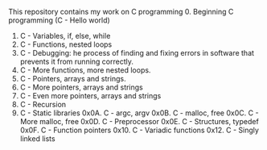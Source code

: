 This repository contains my work on C programming 
0. Beginning C programming (C - Hello world)
1. C - Variables, if, else, while
2. C - Functions, nested loops
3. C - Debugging: he process of finding and fixing errors in software that prevents it from running correctly.
4. C - More functions, more nested loops.
5. C - Pointers, arrays and strings.
6. C - More pointers, arrays and strings
7. C - Even more pointers, arrays and strings
8. C - Recursion
9. C - Static libraries
0x0A. C - argc, argv
0x0B. C - malloc, free
0x0C. C - More malloc, free
0x0D. C - Preprocessor
0x0E. C - Structures, typedef
0x0F. C - Function pointers
0x10. C - Variadic functions
0x12. C - Singly linked lists
